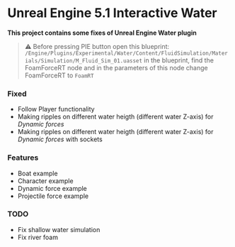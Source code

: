 # Unreal Engine 5.1 Interactive Water

**This project contains some fixes of Unreal Engine Water plugin**

> :warning: Before pressing PIE button open this blueprint: `/Engine/Plugins/Experimental/Water/Content/FluidSimulation/Materials/Simulation/M_Fluid_Sim_01.uasset` in the blueprint, find the FoamForceRT node and in the parameters of this node change FoamForceRT to `FoamRT`

### Fixed

- Follow Player functionality
- Making ripples on different water heigth (different water Z-axis) for *Dynamic forces*
- Making ripples on different water heigth (different water Z-axis) for *Dynamic forces* with sockets

### Features
- Boat example
- Character example
- Dynamic force example
- Projectile force example

### TODO
- Fix shallow water simulation
- Fix river foam
